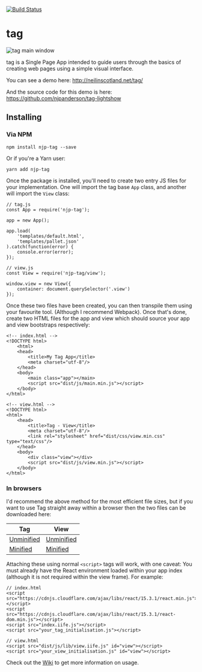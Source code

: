 [![Build Status](https://travis-ci.org/njpanderson/tag.svg?branch=master)](https://travis-ci.org/njpanderson/tag)

# tag
![tag main window](https://raw.githubusercontent.com/njpanderson/tag/master/docs/tag-main.png)

tag is a Single Page App intended to guide users through the basics of creating web pages using a simple visual interface.

You can see a demo here:
http://neilinscotland.net/tag/

And the source code for this demo is here:
https://github.com/njpanderson/tag-lightshow

## Installing

### Via NPM

`npm install njp-tag --save`

Or if you're a Yarn user:

`yarn add njp-tag`

Once the package is installed, you'll need to create two entry JS files for your implementation. One will import the tag base `App` class, and another will import the `View` class:

```
// tag.js
const App = require('njp-tag');

app = new App();

app.load(
	'templates/default.html',
	'templates/pallet.json'
).catch(function(error) {
	console.error(error);
});
```

```
// view.js
const View = require('njp-tag/view');

window.view = new View({
	container: document.querySelector('.view')
});
```

Once these two files have been created, you can then transpile them using your favourite tool. (Although I recommend Webpack). Once that's done, create two HTML files for the app and view which should source your app and view bootstraps respectively:

```
<!-- index.html -->
<!DOCTYPE html>
	<html>
	<head>
		<title>My Tag App</title>
		<meta charset="utf-8"/>
	</head>
	<body>
		<main class="app"></main>
		<script src="dist/js/main.min.js"></script>
	</body>
</html>
```

```
<!-- view.html -->
<!DOCTYPE html>
<html>
	<head>
		<title>Tag - View</title>
		<meta charset="utf-8"/>
		<link rel="stylesheet" href="dist/css/view.min.css" type="text/css"/>
	</head>
	<body>
		<div class="view"></div>
		<script src="dist/js/view.min.js"></script>
	</body>
</html>
```

### In browsers

I'd recommend the above method for the most efficient file sizes, but if you want to use Tag straight away within a browser then the two files can be downloaded here:


| **Tag** | **View** |
| ---     | ---      |
| [Unminified](http://neilinscotland.net/files/get/njp-tag/master/index.iife.js) | [Unminified](http://neilinscotland.net/files/get/njp-tag/master/view.iife.js) |
| [Minified](http://neilinscotland.net/files/get/njp-tag/master/index.iife.min.js) | [Minified](http://neilinscotland.net/files/get/njp-tag/master/view.iife.min.js) |

Attaching these using normal `<script>` tags will work, with one caveat: You must already have the React environment loaded within your app index (although it is not required within the view frame). For example:

```
// index.html
<script src="https://cdnjs.cloudflare.com/ajax/libs/react/15.3.1/react.min.js"></script>
<script src="https://cdnjs.cloudflare.com/ajax/libs/react/15.3.1/react-dom.min.js"></script>
<script src="index.iife.js"></script>
<script src="your_tag_initialisation.js"></script>
```

```
// view.html
<script src="dist/js/lib/view.iife.js" id="view"></script>
<script src="your_view_initialisation.js" id="view"></script>
```

Check out the [Wiki](https://github.com/njpanderson/tag/wiki) to get more information on usage.